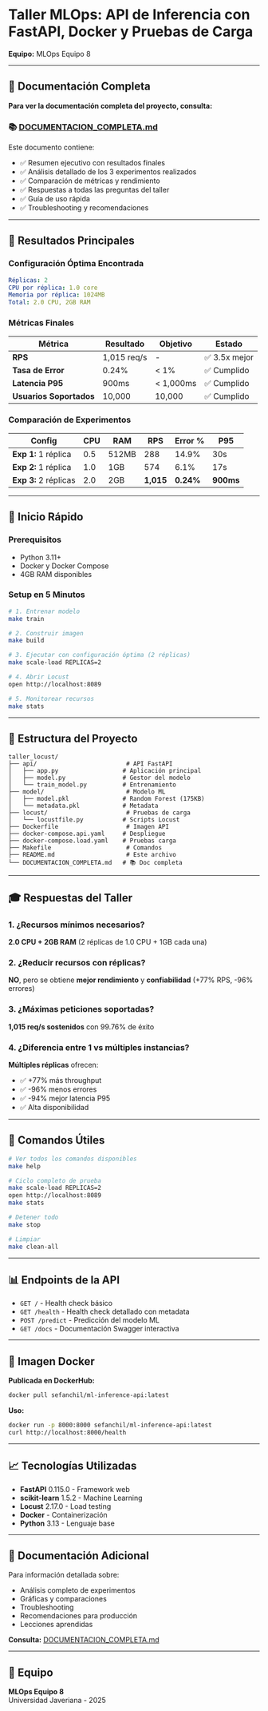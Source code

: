 # Taller MLOps: API de Inferencia con FastAPI, Docker y Pruebas de Carga

**Equipo:** MLOps Equipo 8  

---

## 📖 Documentación Completa

**Para ver la documentación completa del proyecto, consulta:**

### 📚 [DOCUMENTACION_COMPLETA.md](./DOCUMENTACION_COMPLETA.md)

Este documento contiene:
- ✅ Resumen ejecutivo con resultados finales
- ✅ Análisis detallado de los 3 experimentos realizados
- ✅ Comparación de métricas y rendimiento
- ✅ Respuestas a todas las preguntas del taller
- ✅ Guía de uso rápida
- ✅ Troubleshooting y recomendaciones

---

## 🎯 Resultados Principales

### Configuración Óptima Encontrada

```yaml
Réplicas: 2
CPU por réplica: 1.0 core
Memoria por réplica: 1024MB
Total: 2.0 CPU, 2GB RAM
```

### Métricas Finales

| Métrica | Resultado | Objetivo | Estado |
|---------|-----------|----------|--------|
| **RPS** | 1,015 req/s | - | ✅ 3.5x mejor |
| **Tasa de Error** | 0.24% | < 1% | ✅ Cumplido |
| **Latencia P95** | 900ms | < 1,000ms | ✅ Cumplido |
| **Usuarios Soportados** | 10,000 | 10,000 | ✅ Cumplido |

### Comparación de Experimentos

| Config | CPU | RAM | RPS | Error % | P95 |
|--------|-----|-----|-----|---------|-----|
| **Exp 1:** 1 réplica | 0.5 | 512MB | 288 | 14.9% | 30s |
| **Exp 2:** 1 réplica | 1.0 | 1GB | 574 | 6.1% | 17s |
| **Exp 3:** 2 réplicas | 2.0 | 2GB | **1,015** | **0.24%** | **900ms** |

---

## 🚀 Inicio Rápido

### Prerequisitos

- Python 3.11+
- Docker y Docker Compose
- 4GB RAM disponibles

### Setup en 5 Minutos

```bash
# 1. Entrenar modelo
make train

# 2. Construir imagen
make build

# 3. Ejecutar con configuración óptima (2 réplicas)
make scale-load REPLICAS=2

# 4. Abrir Locust
open http://localhost:8089

# 5. Monitorear recursos
make stats
```

---

## 📁 Estructura del Proyecto

```
taller_locust/
├── api/                         # API FastAPI
│   ├── app.py                  # Aplicación principal
│   ├── model.py                # Gestor del modelo
│   └── train_model.py          # Entrenamiento
├── model/                       # Modelo ML
│   ├── model.pkl               # Random Forest (175KB)
│   └── metadata.pkl            # Metadata
├── locust/                      # Pruebas de carga
│   └── locustfile.py           # Scripts Locust
├── Dockerfile                   # Imagen API
├── docker-compose.api.yaml     # Despliegue
├── docker-compose.load.yaml    # Pruebas carga
├── Makefile                     # Comandos
├── README.md                    # Este archivo
└── DOCUMENTACION_COMPLETA.md   # 📚 Doc completa
```

---

## 🎓 Respuestas del Taller

### 1. ¿Recursos mínimos necesarios?

**2.0 CPU + 2GB RAM** (2 réplicas de 1.0 CPU + 1GB cada una)

### 2. ¿Reducir recursos con réplicas?

**NO**, pero se obtiene **mejor rendimiento** y **confiabilidad** (+77% RPS, -96% errores)

### 3. ¿Máximas peticiones soportadas?

**1,015 req/s sostenidos** con 99.76% de éxito

### 4. ¿Diferencia entre 1 vs múltiples instancias?

**Múltiples réplicas** ofrecen:
- ✅ +77% más throughput
- ✅ -96% menos errores
- ✅ -94% mejor latencia P95
- ✅ Alta disponibilidad

---

## 🔧 Comandos Útiles

```bash
# Ver todos los comandos disponibles
make help

# Ciclo completo de prueba
make scale-load REPLICAS=2
open http://localhost:8089
make stats

# Detener todo
make stop

# Limpiar
make clean-all
```

---

## 📊 Endpoints de la API

- `GET /` - Health check básico
- `GET /health` - Health check detallado con metadata
- `POST /predict` - Predicción del modelo ML
- `GET /docs` - Documentación Swagger interactiva

---

## 🐳 Imagen Docker

**Publicada en DockerHub:**
```bash
docker pull sefanchil/ml-inference-api:latest
```

**Uso:**
```bash
docker run -p 8000:8000 sefanchil/ml-inference-api:latest
curl http://localhost:8000/health
```

---

## 📈 Tecnologías Utilizadas

- **FastAPI** 0.115.0 - Framework web
- **scikit-learn** 1.5.2 - Machine Learning
- **Locust** 2.17.0 - Load testing
- **Docker** - Containerización
- **Python** 3.13 - Lenguaje base

---

## 📖 Documentación Adicional

Para información detallada sobre:
- Análisis completo de experimentos
- Gráficas y comparaciones
- Troubleshooting
- Recomendaciones para producción
- Lecciones aprendidas

**Consulta:** [DOCUMENTACION_COMPLETA.md](./DOCUMENTACION_COMPLETA.md)

---

## 👥 Equipo

**MLOps Equipo 8**  
Universidad Javeriana - 2025

